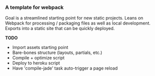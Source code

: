 ### A template for webpack

Goal is a streamlined starting point for new static projects. Leans on Webpack
for processing / packaging files as well as local development. Exports into a
static site that can be quickly deployed.

**TODO**

- Import assets starting point
- Bare-bones structure (layouts, partials, etc.)
- Compile + optimize script
- Deploy to heroku script
- Have 'compile-jade' task auto-trigger a page reload
